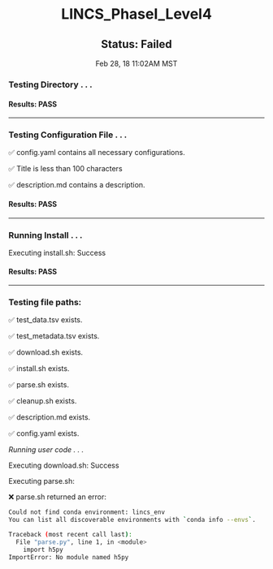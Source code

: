 <h1><center>LINCS_PhaseI_Level4</center></h1>
<h2><center> Status: Failed </center></h2>
<center>Feb 28, 18 11:02AM MST</center>


### Testing Directory . . .

#### Results: PASS
---
### Testing Configuration File . . .

&#9989;	config.yaml contains all necessary configurations.

&#9989;	Title is less than 100 characters

&#9989;	description.md contains a description.

#### Results: PASS
---
### Running Install . . .

Executing install.sh: Success

#### Results: PASS
---

### Testing file paths:

&#9989;	test_data.tsv exists.

&#9989;	test_metadata.tsv exists.

&#9989;	download.sh exists.

&#9989;	install.sh exists.

&#9989;	parse.sh exists.

&#9989;	cleanup.sh exists.

&#9989;	description.md exists.

&#9989;	config.yaml exists.

*Running user code . . .*

Executing download.sh: Success

Executing parse.sh: 

&#10060;	parse.sh returned an error:
~~~bash
Could not find conda environment: lincs_env
You can list all discoverable environments with `conda info --envs`.

Traceback (most recent call last):
  File "parse.py", line 1, in <module>
    import h5py
ImportError: No module named h5py
~~~

